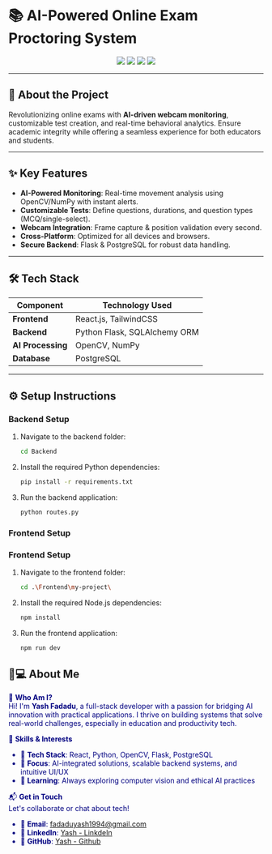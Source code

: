 # 📚 AI-Powered Online Exam Proctoring System

<div align="center">
  <img src="https://img.shields.io/badge/React-61DAFB?style=for-the-badge&logo=react&logoColor=white" />
  <img src="https://img.shields.io/badge/OpenCV-5C3EE8?style=for-the-badge&logo=opencv&logoColor=white" />
  <img src="https://img.shields.io/badge/Flask-000000?style=for-the-badge&logo=flask&logoColor=white" />
  <img src="https://img.shields.io/badge/PostgreSQL-4169E1?style=for-the-badge&logo=postgresql&logoColor=white" />
</div>

---

## 🚀 **About the Project**  
Revolutionizing online exams with **AI-driven webcam monitoring**, customizable test creation, and real-time behavioral analytics. Ensure academic integrity while offering a seamless experience for both educators and students.

---

## ✨ **Key Features**  
- **AI-Powered Monitoring**: Real-time movement analysis using OpenCV/NumPy with instant alerts.  
- **Customizable Tests**: Define questions, durations, and question types (MCQ/single-select).  
- **Webcam Integration**: Frame capture & position validation every second.  
- **Cross-Platform**: Optimized for all devices and browsers.  
- **Secure Backend**: Flask & PostgreSQL for robust data handling.  

---

## 🛠 **Tech Stack**  
| Component          | Technology Used                              |
|---------------------|---------------------------------------------|
| **Frontend**        | React.js, TailwindCSS                       |
| **Backend**         | Python Flask, SQLAlchemy ORM                |
| **AI Processing**   | OpenCV, NumPy                               |
| **Database**        | PostgreSQL                                  |

---

## ⚙️ **Setup Instructions**

### **Backend Setup**  
1. Navigate to the backend folder:  
    ```bash
    cd Backend
    ```

2. Install the required Python dependencies:  
    ```bash
    pip install -r requirements.txt
    ```

3. Run the backend application:  
    ```bash
    python routes.py
    ```

### **Frontend Setup**  
### **Frontend Setup**  
1. Navigate to the frontend folder:  
    ```bash
    cd .\Frontend\my-project\
    ```

2. Install the required Node.js dependencies:  
    ```bash
    npm install
    ```

3. Run the frontend application:  
    ```bash
    npm run dev
    ```


## 👨💻 **About Me**  
<div align="left" style="color: #000080;">

🔭 **Who Am I?**  
Hi! I'm **Yash Fadadu**, a full-stack developer with a passion for bridging AI innovation with practical applications. I thrive on building systems that solve real-world challenges, especially in education and productivity tech.  

🚀 **Skills & Interests**  
- 🔗 **Tech Stack**: React, Python, OpenCV, Flask, PostgreSQL  
- 🤖 **Focus**: AI-integrated solutions, scalable backend systems, and intuitive UI/UX  
- 🌱 **Learning**: Always exploring computer vision and ethical AI practices  

📬 **Get in Touch**  
Let's collaborate or chat about tech!  
- 📧 **Email**: [fadaduyash1994@gmail.com](fadaduyash1994@gmail.com)  
- 💼 **LinkedIn**: [Yash - LinkdeIn](https://www.linkedin.com/in/yash-fadadu-aba61327a)  
- 🐙 **GitHub**: [Yash - Github](https://github.com/yashh1994)  

</div>